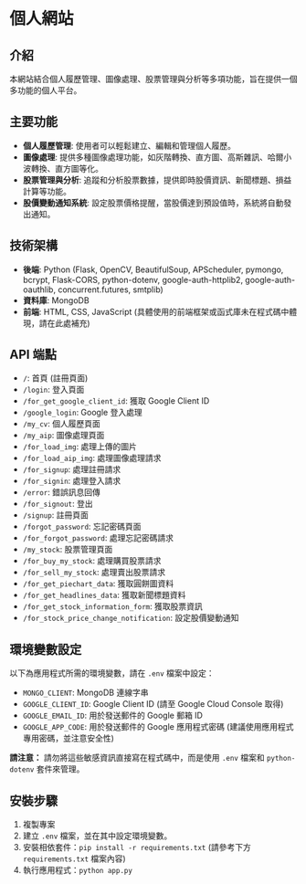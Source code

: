 # 個人網站

## 介紹

本網站結合個人履歷管理、圖像處理、股票管理與分析等多項功能，旨在提供一個多功能的個人平台。

## 主要功能

*   **個人履歷管理**: 使用者可以輕鬆建立、編輯和管理個人履歷。
*   **圖像處理**: 提供多種圖像處理功能，如灰階轉換、直方圖、高斯雜訊、哈爾小波轉換、直方圖等化。
*   **股票管理與分析**: 追蹤和分析股票數據，提供即時股價資訊、新聞標題、損益計算等功能。
*   **股價變動通知系統**: 設定股票價格提醒，當股價達到預設值時，系統將自動發出通知。

## 技術架構

*   **後端**: Python (Flask, OpenCV, BeautifulSoup, APScheduler, pymongo, bcrypt, Flask-CORS, python-dotenv, google-auth-httplib2, google-auth-oauthlib, concurrent.futures, smtplib)
*   **資料庫**: MongoDB
*   **前端**: HTML, CSS, JavaScript (具體使用的前端框架或函式庫未在程式碼中體現，請在此處補充)

## API 端點

*   `/`: 首頁 (註冊頁面)
*   `/login`: 登入頁面
*   `/for_get_google_client_id`: 獲取 Google Client ID
*   `/google_login`: Google 登入處理
*   `/my_cv`: 個人履歷頁面
*   `/my_aip`: 圖像處理頁面
*   `/for_load_img`: 處理上傳的圖片
*   `/for_load_aip_img`: 處理圖像處理請求
*   `/for_signup`: 處理註冊請求
*   `/for_signin`: 處理登入請求
*   `/error`: 錯誤訊息回傳
*   `/for_signout`: 登出
*   `/signup`: 註冊頁面
*   `/forgot_password`: 忘記密碼頁面
*   `/for_forgot_password`: 處理忘記密碼請求
*   `/my_stock`: 股票管理頁面
*   `/for_buy_my_stock`: 處理購買股票請求
*   `/for_sell_my_stock`: 處理賣出股票請求
*   `/for_get_piechart_data`: 獲取圓餅圖資料
*   `/for_get_headlines_data`: 獲取新聞標題資料
*   `/for_get_stock_information_form`: 獲取股票資訊
*   `/for_stock_price_change_notification`: 設定股價變動通知

## 環境變數設定

以下為應用程式所需的環境變數，請在 `.env` 檔案中設定：

*   `MONGO_CLIENT`: MongoDB 連線字串 
*   `GOOGLE_CLIENT_ID`: Google Client ID (請至 Google Cloud Console 取得)
*   `GOOGLE_EMAIL_ID`:  用於發送郵件的 Google 郵箱 ID
*   `GOOGLE_APP_CODE`: 用於發送郵件的 Google 應用程式密碼 (建議使用應用程式專用密碼，並注意安全性)

**請注意：**  請勿將這些敏感資訊直接寫在程式碼中，而是使用 `.env` 檔案和 `python-dotenv` 套件來管理。

## 安裝步驟

1.  複製專案
2.  建立 `.env` 檔案，並在其中設定環境變數。
3.  安裝相依套件：`pip install -r requirements.txt` (請參考下方 `requirements.txt` 檔案內容)
4.  執行應用程式：`python app.py`

